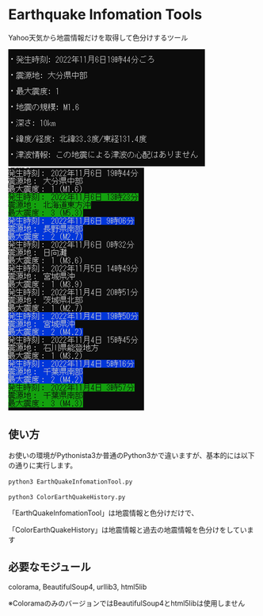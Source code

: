 # Earthquake Infomation Tools
Yahoo天気から地震情報だけを取得して色分けするツール

![EarthQuakeInfomationTool](https://raw.githubusercontent.com/CrossDarkrix/EarthQuakeInfomationTools/main/screenshots/EarthQuakeInfomationTool.png)
![ColorEarthQuakeHistory](https://raw.githubusercontent.com/CrossDarkrix/EarthQuakeInfomationTools/main/screenshots/ColorEarthQuakeHistory.png)
## 使い方

お使いの環境がPythonista3か普通のPython3かで違いますが、基本的には以下の通りに実行します。

`python3 EarthQuakeInfomationTool.py`

`python3 ColorEarthQuakeHistory.py`

「EarthQuakeInfomationTool」は地震情報と色分けだけで、

「ColorEarthQuakeHistory」は地震情報と過去の地震情報を色分けをしています

## 必要なモジュール
colorama, BeautifulSoup4, urllib3, html5lib

※ColoramaのみのバージョンではBeautifulSoup4とhtml5libは使用しません

